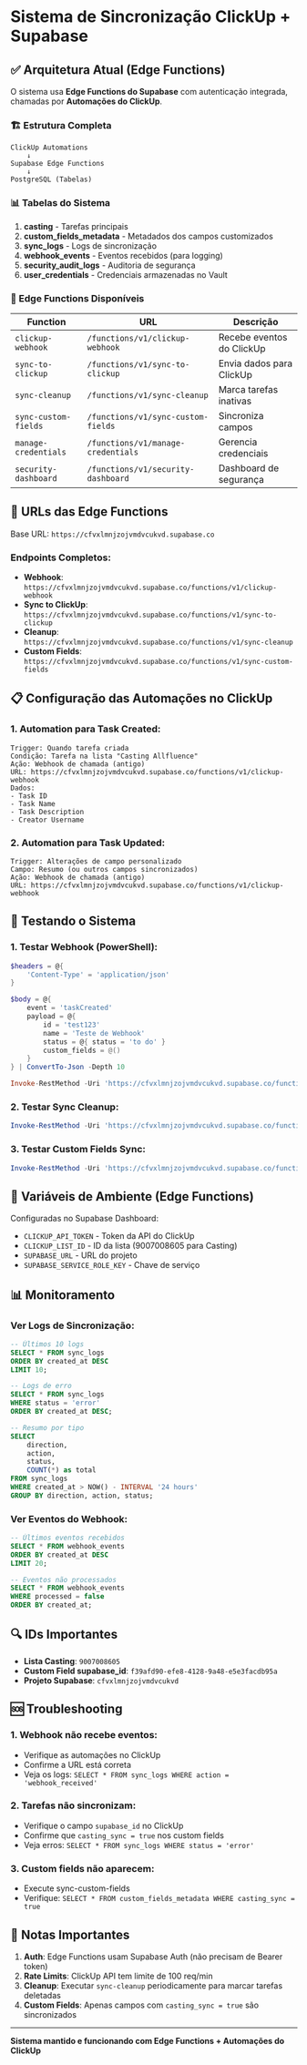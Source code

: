 # Sistema de Sincronização ClickUp + Supabase

## ✅ Arquitetura Atual (Edge Functions)

O sistema usa **Edge Functions do Supabase** com autenticação integrada, chamadas por **Automações do ClickUp**.

### 🏗️ Estrutura Completa

```
ClickUp Automations
    ↓
Supabase Edge Functions
    ↓
PostgreSQL (Tabelas)
```

### 📊 Tabelas do Sistema

1. **casting** - Tarefas principais
2. **custom_fields_metadata** - Metadados dos campos customizados
3. **sync_logs** - Logs de sincronização
4. **webhook_events** - Eventos recebidos (para logging)
5. **security_audit_logs** - Auditoria de segurança
6. **user_credentials** - Credenciais armazenadas no Vault

### 🔧 Edge Functions Disponíveis

| Function | URL | Descrição |
|----------|-----|-----------|
| `clickup-webhook` | `/functions/v1/clickup-webhook` | Recebe eventos do ClickUp |
| `sync-to-clickup` | `/functions/v1/sync-to-clickup` | Envia dados para ClickUp |
| `sync-cleanup` | `/functions/v1/sync-cleanup` | Marca tarefas inativas |
| `sync-custom-fields` | `/functions/v1/sync-custom-fields` | Sincroniza campos |
| `manage-credentials` | `/functions/v1/manage-credentials` | Gerencia credenciais |
| `security-dashboard` | `/functions/v1/security-dashboard` | Dashboard de segurança |

## 🚀 URLs das Edge Functions

Base URL: `https://cfvxlmnjzojvmdvcukvd.supabase.co`

### Endpoints Completos:
- **Webhook**: `https://cfvxlmnjzojvmdvcukvd.supabase.co/functions/v1/clickup-webhook`
- **Sync to ClickUp**: `https://cfvxlmnjzojvmdvcukvd.supabase.co/functions/v1/sync-to-clickup`
- **Cleanup**: `https://cfvxlmnjzojvmdvcukvd.supabase.co/functions/v1/sync-cleanup`
- **Custom Fields**: `https://cfvxlmnjzojvmdvcukvd.supabase.co/functions/v1/sync-custom-fields`

## 📋 Configuração das Automações no ClickUp

### 1. Automation para Task Created:
```
Trigger: Quando tarefa criada
Condição: Tarefa na lista "Casting Allfluence"
Ação: Webhook de chamada (antigo)
URL: https://cfvxlmnjzojvmdvcukvd.supabase.co/functions/v1/clickup-webhook
Dados: 
- Task ID
- Task Name
- Task Description
- Creator Username
```

### 2. Automation para Task Updated:
```
Trigger: Alterações de campo personalizado
Campo: Resumo (ou outros campos sincronizados)
Ação: Webhook de chamada (antigo)
URL: https://cfvxlmnjzojvmdvcukvd.supabase.co/functions/v1/clickup-webhook
```

## 🧪 Testando o Sistema

### 1. Testar Webhook (PowerShell):
```powershell
$headers = @{
    'Content-Type' = 'application/json'
}

$body = @{
    event = 'taskCreated'
    payload = @{
        id = 'test123'
        name = 'Teste de Webhook'
        status = @{ status = 'to do' }
        custom_fields = @()
    }
} | ConvertTo-Json -Depth 10

Invoke-RestMethod -Uri 'https://cfvxlmnjzojvmdvcukvd.supabase.co/functions/v1/clickup-webhook' -Method POST -Headers $headers -Body $body
```

### 2. Testar Sync Cleanup:
```powershell
Invoke-RestMethod -Uri 'https://cfvxlmnjzojvmdvcukvd.supabase.co/functions/v1/sync-cleanup' -Method POST
```

### 3. Testar Custom Fields Sync:
```powershell
Invoke-RestMethod -Uri 'https://cfvxlmnjzojvmdvcukvd.supabase.co/functions/v1/sync-custom-fields' -Method POST
```

## 🔐 Variáveis de Ambiente (Edge Functions)

Configuradas no Supabase Dashboard:
- `CLICKUP_API_TOKEN` - Token da API do ClickUp
- `CLICKUP_LIST_ID` - ID da lista (9007008605 para Casting)
- `SUPABASE_URL` - URL do projeto
- `SUPABASE_SERVICE_ROLE_KEY` - Chave de serviço

## 📊 Monitoramento

### Ver Logs de Sincronização:
```sql
-- Últimos 10 logs
SELECT * FROM sync_logs 
ORDER BY created_at DESC 
LIMIT 10;

-- Logs de erro
SELECT * FROM sync_logs 
WHERE status = 'error' 
ORDER BY created_at DESC;

-- Resumo por tipo
SELECT 
    direction,
    action,
    status,
    COUNT(*) as total
FROM sync_logs
WHERE created_at > NOW() - INTERVAL '24 hours'
GROUP BY direction, action, status;
```

### Ver Eventos do Webhook:
```sql
-- Últimos eventos recebidos
SELECT * FROM webhook_events 
ORDER BY created_at DESC 
LIMIT 20;

-- Eventos não processados
SELECT * FROM webhook_events 
WHERE processed = false 
ORDER BY created_at;
```

## 🔍 IDs Importantes

- **Lista Casting**: `9007008605`
- **Custom Field supabase_id**: `f39afd90-efe8-4128-9a48-e5e3facdb95a`
- **Projeto Supabase**: `cfvxlmnjzojvmdvcukvd`

## 🆘 Troubleshooting

### 1. Webhook não recebe eventos:
- Verifique as automações no ClickUp
- Confirme a URL está correta
- Veja os logs: `SELECT * FROM sync_logs WHERE action = 'webhook_received'`

### 2. Tarefas não sincronizam:
- Verifique o campo `supabase_id` no ClickUp
- Confirme que `casting_sync = true` nos custom fields
- Veja erros: `SELECT * FROM sync_logs WHERE status = 'error'`

### 3. Custom fields não aparecem:
- Execute sync-custom-fields
- Verifique: `SELECT * FROM custom_fields_metadata WHERE casting_sync = true`

## 📝 Notas Importantes

1. **Auth**: Edge Functions usam Supabase Auth (não precisam de Bearer token)
2. **Rate Limits**: ClickUp API tem limite de 100 req/min
3. **Cleanup**: Executar `sync-cleanup` periodicamente para marcar tarefas deletadas
4. **Custom Fields**: Apenas campos com `casting_sync = true` são sincronizados

---

**Sistema mantido e funcionando com Edge Functions + Automações do ClickUp**
